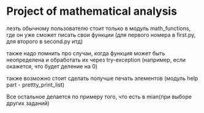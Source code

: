 # Project of mathematical analysis

лезть обычному пользователю стоит только в модуль math_functions, где он уже сможет писать свои функции
(для первого номера в first.py, для второго в second.py итд)

также надо помнить про случаи, когда функция может быть неопределена и обработать их через try-exception
(например, если окажется, что будет деление на 0)


также возможно стоит сделать получше печать элементов (модуль help part - prettty_print_list)

Все остальное делается по примеру того, что есть в mian(при выборе других заданий)